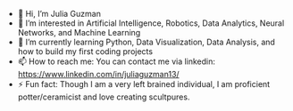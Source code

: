 - 👋 Hi, I’m Julia Guzman
- 👀 I’m interested in Artificial Intelligence, Robotics, Data Analytics, Neural Networks, and Machine Learning
- 🌱 I’m currently learning Python, Data Visualization, Data Analysis, and how to build my first coding projects
- 📫 How to reach me: You can contact me via linkedin: https://www.linkedin.com/in/juliaguzman13/
- ⚡ Fun fact: Though I am a very left brained individual, I am proficient potter/ceramicist and love creating scultpures.

<!---
Juliaguzman03/Juliaguzman03 is a ✨ special ✨ repository because its `README.md` (this file) appears on your GitHub profile.
You can click the Preview link to take a look at your changes.
--->
